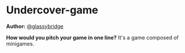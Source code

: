 # Undercover-game

**Author:** [@glassybridge](https://github.com/glassybridge)

**How would you pitch your game in one line?**
It's a game composed of minigames.
